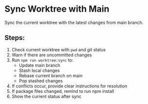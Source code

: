 # Sync Worktree with Main

Sync the current worktree with the latest changes from main branch.

## Steps:
1. Check current worktree with `pwd` and git status
2. Warn if there are uncommitted changes
3. Run `npm run worktree:sync` to:
   - Update main branch
   - Stash local changes
   - Rebase current branch on main
   - Pop stashed changes
4. If conflicts occur, provide clear instructions for resolution
5. If package files changed, remind to run npm install
6. Show the current status after sync